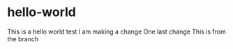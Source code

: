 # hello-world
This is a hello world test
I am making a change
One last change
This is from the branch


